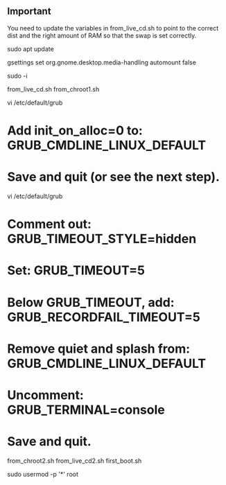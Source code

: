 ## Important
You need to update the variables in from_live_cd.sh to point to the correct
dist and the right amount of RAM so that the swap is set correctly.

sudo apt update

gsettings set org.gnome.desktop.media-handling automount false

sudo -i

from_live_cd.sh
from_chroot1.sh

vi /etc/default/grub
# Add init_on_alloc=0 to: GRUB_CMDLINE_LINUX_DEFAULT
# Save and quit (or see the next step).

vi /etc/default/grub
# Comment out: GRUB_TIMEOUT_STYLE=hidden
# Set: GRUB_TIMEOUT=5
# Below GRUB_TIMEOUT, add: GRUB_RECORDFAIL_TIMEOUT=5
# Remove quiet and splash from: GRUB_CMDLINE_LINUX_DEFAULT
# Uncomment: GRUB_TERMINAL=console
# Save and quit.


from_chroot2.sh
from_live_cd2.sh
first_boot.sh

sudo usermod -p '*' root
